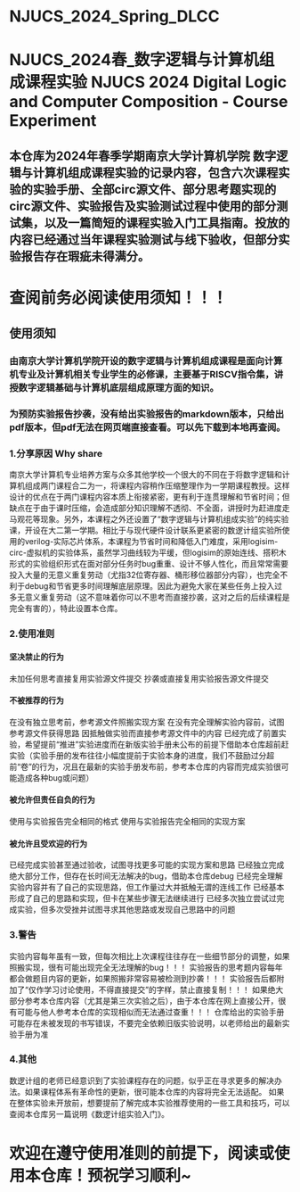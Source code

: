 # NJUCS_2024_Spring_DLCC
# NJUCS_2024春_数字逻辑与计算机组成课程实验 NJUCS 2024 Digital Logic and Computer Composition - Course Experiment

## 本仓库为2024年春季学期南京大学计算机学院 数字逻辑与计算机组成课程实验的记录内容，包含六次课程实验的实验手册、全部circ源文件、部分思考题实现的circ源文件、实验报告及实验测试过程中使用的部分测试集，以及一篇简短的课程实验入门工具指南。投放的内容已经通过当年课程实验测试与线下验收，但部分实验报告存在瑕疵未得满分。
# 查阅前务必阅读使用须知！！！

## 使用须知

### 由南京大学计算机学院开设的数字逻辑与计算机组成课程是面向计算机专业及计算机相关专业学生的必修课，主要基于RISCV指令集，讲授数字逻辑基础与计算机底层组成原理方面的知识。

### 为预防实验报告抄袭，没有给出实验报告的markdown版本，只给出pdf版本，但pdf无法在网页端直接查看。可以先下载到本地再查阅。

### 1.分享原因  Why share
南京大学计算机专业培养方案与众多其他学校一个很大的不同在于将数字逻辑和计算机组成两门课程合二为一，将课程内容稍作压缩整理作为一学期课程教授。这样设计的优点在于两门课程内容本质上衔接紧密，更有利于连贯理解和节省时间；但缺点在于由于课时压缩，会造成部分知识理解不透彻、不全面，讲授时为赶进度走马观花等现象。另外，本课程之外还设置了“数字逻辑与计算机组成实验”的纯实验课，开设在大二第一学期。相比于与现代硬件设计联系更紧密的数逻计组实验所使用的verilog-实际芯片体系，本课程为节省时间和降低入门难度，采用logisim-circ-虚拟机的实验体系，虽然学习曲线较为平缓，但logisim的原始连线、搭积木形式的实验组织形式在面对部分任务时bug重重、设计不够人性化，而且常常需要投入大量的无意义重复劳动（尤指32位寄存器、桶形移位器部分内容），也完全不利于debug和节省更多时间理解底层原理。因此为避免大家在某些任务上投入过多无意义重复劳动（这不意味着你可以不思考而直接抄袭，这对之后的后续课程是完全有害的），特此设置本仓库。

### 2.使用准则
#### 坚决禁止的行为
未加任何思考直接复用实验源文件提交
抄袭或直接复用实验报告源文件提交

#### 不被推荐的行为
在没有独立思考前，参考源文件照搬实现方案
在没有完全理解实验内容前，试图参考源文件获得思路
因抵触做实验而直接参考源文件中的内容
已经完成了前置实验，希望提前“推进”实验进度而在新版实验手册未公布的前提下借助本仓库超前赶实验（实验手册的发布往往小幅度提前于实验本身的进度，我们不鼓励过分超前“卷”的行为，况且在最新的实验手册发布前，参考本仓库的内容而完成实验很可能造成各种bug或问题）

#### 被允许但责任自负的行为
使用与实验报告完全相同的格式
使用与实验报告完全相同的实现方案

#### 被允许且受欢迎的行为
已经完成实验甚至通过验收，试图寻找更多可能的实现方案和思路
已经独立完成绝大部分工作，但存在长时间无法解决的bug，借助本仓库debug
已经完全理解实验内容并有了自己的实现思路，但工作量过大并抵触无谓的连线工作
已经基本形成了自己的思路和实现，但卡在某些步骤无法继续进行
已经多次独立尝试过完成实验，但多次受挫并试图寻求其他思路或发现自己思路中的问题

### 3.警告
实验内容每年虽有一致，但每次相比上次课程往往存在一些细节部分的调整，如果照搬实现，很有可能出现完全无法理解的bug！！！
实验报告的思考题内容每年都会做题目内容的更新，如果照搬非常容易被检测到抄袭！！！
实验报告后都附加了“仅作学习讨论使用，不得直接提交”的字样，禁止直接复制！！！
如果绝大部分参考本仓库内容（尤其是第三次实验之后），由于本仓库在网上直接公开，很有可能与他人参考本仓库的实现相似而无法通过查重！！！
仓库给出的实验手册可能存在未被发现的书写错误，不要完全依赖旧版实验说明，以老师给出的最新实验手册为准

### 4.其他
数逻计组的老师已经意识到了实验课程存在的问题，似乎正在寻求更多的解决办法。如果课程体系有革命性的更新，很可能本仓库的内容将完全无法适配。
如果在整体实验未开放前，想要提前了解完成本实验推荐使用的一些工具和技巧，可以查阅本仓库另一篇说明《数逻计组实验入门》。

# 欢迎在遵守使用准则的前提下，阅读或使用本仓库！预祝学习顺利~

